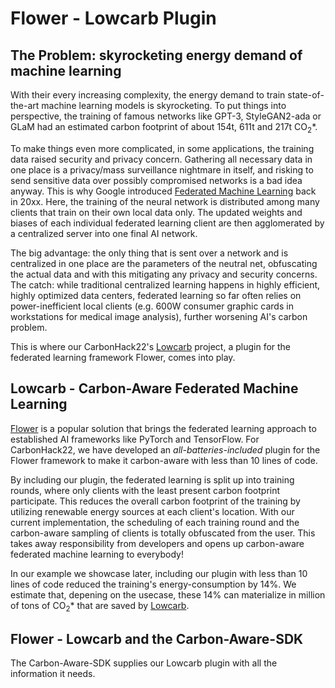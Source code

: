 # Flower - Lowcarb Plugin
## The Problem: skyrocketing energy demand of machine learning

With their every increasing complexity, the energy demand to train state-of-the-art machine learning models is skyrocketing.
To put things into perspective, the training of famous networks like GPT-3, StyleGAN2-ada or GLaM had an estimated carbon footprint of about 154t, 611t and 217t CO<sub>2</sub>*.

To make things even more complicated, in some applications, the training data raised security and privacy concern.
Gathering all necessary data in one place is a privacy/mass surveillance nightmare in itself,
and risking to send sensitive data over possibly compromised networks is a bad idea anyway.
This is why Google introduced [Federated Machine Learning](http://) back in 20xx.
Here, the training of the neural network is distributed among many clients that train on their own local data only.
The updated weights and biases of each individual federated learning client are then agglomerated by a centralized server into one final AI network.

The big advantage: the only thing that is sent over a network and is centralized in one place are the parameters of the neutral net, 
obfuscating the actual data and with this mitigating any privacy and security concerns.
The catch: while traditional centralized learning happens in highly efficient, highly optimized data centers, 
federated learning so far often relies on power-inefficient local clients
(e.g. 600W consumer graphic cards in workstations for medical image analysis), further worsening AI's carbon problem.

This is where our CarbonHack22's [Lowcarb](http://) project, a plugin for the federated learning framework Flower, comes into play.

## Lowcarb - Carbon-Aware Federated Machine Learning
[Flower](http:/https://flower.dev/) is a popular solution that brings the federated learning approach to established AI frameworks like PyTorch and TensorFlow. 
For CarbonHack22, we have developed an *all-batteries-included* plugin for the Flower framework to make it carbon-aware with less than 10 lines of code.

By including our plugin, the federated learning is split up into training rounds, where only clients with the least present carbon footprint participate.
This reduces the overall carbon footprint of the training by utilizing renewable energy sources at each client's location.
With our current implementation, the scheduling of each training round and the carbon-aware sampling of clients is totally obfuscated from the user.
This takes away responsibility from developers and opens up carbon-aware federated machine learning to everybody!

In our example we showcase later, including our plugin with less than 10 lines of code reduced the training's energy-consumption by 14%.
We estimate that, depening on the usecase, these 14% can materialize in million of tons of CO<sub>2</sub>* that are saved by [Lowcarb](http://).

## Flower - Lowcarb and the Carbon-Aware-SDK
The Carbon-Aware-SDK supplies our Lowcarb plugin with all the information it needs. 